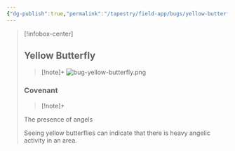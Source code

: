 ```yaml
---
{"dg-publish":true,"permalink":"/tapestry/field-app/bugs/yellow-butterfly/","title":"Yellow Butterfly","tags":["covenants/animals/bugs"],"dgHomeLink":true,"dgEnableSearch":true}
---
```


> [!infobox-center] 
> ## Yellow Butterfly
> > [!note]+
> ![bug-yellow-butterfly.png](/img/user/File%20Vault/Field%20App/bugs/bug-yellow-butterfly.png)
> ### Covenant
>> [!note]+ 
>  <p class="note first">The presence of angels</p>
>  
><p class="note second"> Seeing yellow butterflies can indicate that there is heavy angelic activity in an area.</p>